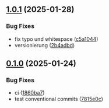 ## [1.0.1](https://github.com/l4rm4nd/CICD-Example/compare/v0.1.0...v1.0.1) (2025-01-28)


### Bug Fixes

* fix typo und whitespace ([c5a1044](https://github.com/l4rm4nd/CICD-Example/commit/c5a10448911a4fc637d3e4a4d432cdcea3a70fde))
* versionierung ([2b4adbd](https://github.com/l4rm4nd/CICD-Example/commit/2b4adbd4a71b59278572c4e51c9e0e367a297c4f))

## [0.1.0](https://github.com/l4rm4nd/CICD-Example/compare/7815e0cfcc3ef4fed46c8a93b87e82fcb2fb03a9...v0.1.0) (2025-01-24)


### Bug Fixes

* ci ([1860ba7](https://github.com/l4rm4nd/CICD-Example/commit/1860ba7750ddc8c3bfaccaaa77fea64abf27cb71))
* test conventional commits ([7815e0c](https://github.com/l4rm4nd/CICD-Example/commit/7815e0cfcc3ef4fed46c8a93b87e82fcb2fb03a9))

